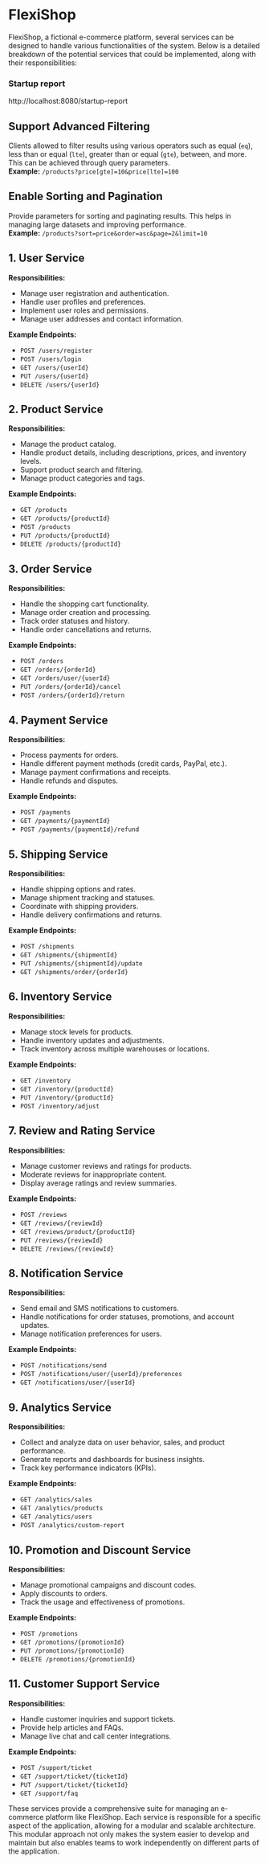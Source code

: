 # FlexiShop 
FlexiShop, a fictional e-commerce platform, several services can be designed to handle various functionalities 
of the system. Below is a detailed breakdown of the potential services that could be implemented, along with their
responsibilities:

### Startup report
http://localhost:8080/startup-report

## Support Advanced Filtering
Clients allowed to filter results using various operators such as equal (`eq`), less than or equal (`lte`), greater 
than or equal (`gte`), between, and more. This can be achieved through query parameters.  
**Example:** `/products?price[gte]=10&price[lte]=100`
  
## Enable Sorting and Pagination
Provide parameters for sorting and paginating results. This helps in managing large datasets and improving performance.  
**Example:** `/products?sort=price&order=asc&page=2&limit=10`
  
## 1. User Service
**Responsibilities:**
- Manage user registration and authentication.
- Handle user profiles and preferences.
- Implement user roles and permissions.
- Manage user addresses and contact information.

**Example Endpoints:**
- `POST /users/register`
- `POST /users/login`
- `GET /users/{userId}`
- `PUT /users/{userId}`
- `DELETE /users/{userId}`

## 2. Product Service
**Responsibilities:**
- Manage the product catalog.
- Handle product details, including descriptions, prices, and inventory levels.
- Support product search and filtering.
- Manage product categories and tags.

**Example Endpoints:**
- `GET /products`
- `GET /products/{productId}`
- `POST /products`
- `PUT /products/{productId}`
- `DELETE /products/{productId}`

## 3. Order Service
**Responsibilities:**
- Handle the shopping cart functionality.
- Manage order creation and processing.
- Track order statuses and history.
- Handle order cancellations and returns.

**Example Endpoints:**
- `POST /orders`
- `GET /orders/{orderId}`
- `GET /orders/user/{userId}`
- `PUT /orders/{orderId}/cancel`
- `POST /orders/{orderId}/return`

## 4. Payment Service
**Responsibilities:**
- Process payments for orders.
- Handle different payment methods (credit cards, PayPal, etc.).
- Manage payment confirmations and receipts.
- Handle refunds and disputes.

**Example Endpoints:**
- `POST /payments`
- `GET /payments/{paymentId}`
- `POST /payments/{paymentId}/refund`

## 5. Shipping Service
**Responsibilities:**
- Handle shipping options and rates.
- Manage shipment tracking and statuses.
- Coordinate with shipping providers.
- Handle delivery confirmations and returns.

**Example Endpoints:**
- `POST /shipments`
- `GET /shipments/{shipmentId}`
- `PUT /shipments/{shipmentId}/update`
- `GET /shipments/order/{orderId}`

## 6. Inventory Service
**Responsibilities:**
- Manage stock levels for products.
- Handle inventory updates and adjustments.
- Track inventory across multiple warehouses or locations.

**Example Endpoints:**
- `GET /inventory`
- `GET /inventory/{productId}`
- `PUT /inventory/{productId}`
- `POST /inventory/adjust`

## 7. Review and Rating Service
**Responsibilities:**
- Manage customer reviews and ratings for products.
- Moderate reviews for inappropriate content.
- Display average ratings and review summaries.

**Example Endpoints:**
- `POST /reviews`
- `GET /reviews/{reviewId}`
- `GET /reviews/product/{productId}`
- `PUT /reviews/{reviewId}`
- `DELETE /reviews/{reviewId}`

## 8. Notification Service
**Responsibilities:**
- Send email and SMS notifications to customers.
- Handle notifications for order statuses, promotions, and account updates.
- Manage notification preferences for users.

**Example Endpoints:**
- `POST /notifications/send`
- `POST /notifications/user/{userId}/preferences`
- `GET /notifications/user/{userId}`

## 9. Analytics Service
**Responsibilities:**
- Collect and analyze data on user behavior, sales, and product performance.
- Generate reports and dashboards for business insights.
- Track key performance indicators (KPIs).

**Example Endpoints:**
- `GET /analytics/sales`
- `GET /analytics/products`
- `GET /analytics/users`
- `POST /analytics/custom-report`

## 10. Promotion and Discount Service
**Responsibilities:**
- Manage promotional campaigns and discount codes.
- Apply discounts to orders.
- Track the usage and effectiveness of promotions.

**Example Endpoints:**
- `POST /promotions`
- `GET /promotions/{promotionId}`
- `PUT /promotions/{promotionId}`
- `DELETE /promotions/{promotionId}`

## 11. Customer Support Service
**Responsibilities:**
- Handle customer inquiries and support tickets.
- Provide help articles and FAQs.
- Manage live chat and call center integrations.

**Example Endpoints:**
- `POST /support/ticket`
- `GET /support/ticket/{ticketId}`
- `PUT /support/ticket/{ticketId}`
- `GET /support/faq`

These services provide a comprehensive suite for managing an e-commerce platform like FlexiShop. Each service is responsible for a specific aspect of the application, allowing for a modular and scalable architecture. This modular approach not only makes the system easier to develop and maintain but also enables teams to work independently on different parts of the application.